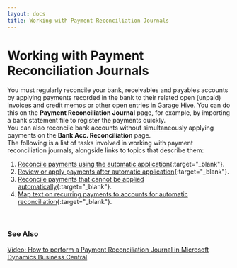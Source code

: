 ```yaml
---
layout: docs
title: Working with Payment Reconciliation Journals
---
```


# Working with Payment Reconciliation Journals 
You must regularly reconcile your bank, receivables and payables accounts by applying payments recorded in the bank to their related open (unpaid) invoices and credit memos or other open entries in Garage Hive. You can do this on the **Payment Reconciliation Journal** page, for example, by importing a bank statement file to register the payments quickly. <br>
You can also reconcile bank accounts without simultaneously applying payments on the **Bank Acc. Reconciliation** page. <br>
The following is a list of tasks involved in working with payment reconciliation journals, alongside links to topics that describe them:
<br>

1. [Reconcile payments using the automatic application](garagehive-reconcile-payments-using-automatic-application.html){:target="_blank"}.
2. [Review or apply payments after automatic application](garagehive-review-or-apply-payments-after-automatic-application.html){:target="_blank"}.
3. [Reconcile payments that cannot be applied automatically](garagehive-reconcile-payments-that-cannot-be-applied-automatically.html){:target="_blank"}.
4. [Map text on recurring payments to accounts for automatic reconciliation](garagehive-map-text-on-recurring-payments-to-accounts-for-automatic-reconciliation.html){:target="_blank"}.

<br>

### **See Also**

[Video: How to perform a Payment Reconciliation Journal in Microsoft Dynamics Business Central](https://www.youtube.com/watch?v=WiAnm_VUQVQ)

